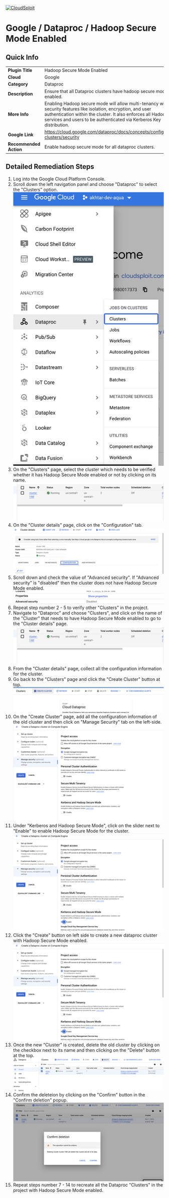 [![CloudSploit](https://cloudsploit.com/img/logo-new-big-text-100.png "CloudSploit")](https://cloudsploit.com)

# Google / Dataproc / Hadoop Secure Mode Enabled

## Quick Info

| | |
|-|-|
| **Plugin Title** | Hadoop Secure Mode Enabled |
| **Cloud** | Google |
| **Category** | Dataproc |
| **Description** | Ensure that all Dataproc clusters have hadoop secure mode enabled. |
| **More Info** | Enabling Hadoop secure mode will allow multi-tenancy with security features like isolation, encryption, and user authentication within the cluster. It also enforces all Hadoop services and users to be authenticated via Kerberos Key distribution. |
| **Google Link** | https://cloud.google.com/dataproc/docs/concepts/configuring-clusters/security |
| **Recommended Action** | Enable hadoop secure mode for all dataproc clusters. |

## Detailed Remediation Steps
1. Log into the Google Cloud Platform Console.
2. Scroll down the left navigation panel and choose "Dataproc" to select the "Clusters" option. </br> <img src="../../../resources/google/dataproc/hadoop-secure-mode-enabled/step2.png">
3. On the "Clusters" page, select the cluster which needs to be verified whether it has Hadoop Secure Mode enabled or not by clicking on its name.</br> <img src="../../../resources/google/dataproc/hadoop-secure-mode-enabled/step3.png"/>
4. On the "Cluster details" page, click on the "Configuration" tab. </br> <img src="../../../resources/google/dataproc/hadoop-secure-mode-enabled/step4.png"/>
5. Scroll down and check the value of "Advanced security". If "Advanced security" is "disabled" then the cluster does not have Hadoop Secure Mode enabled.</br> <img src="../../../resources/google/dataproc/hadoop-secure-mode-enabled/step5.png"/>
6. Repeat step number 2 - 5 to verify other "Clusters" in the project.</br>
7. Navigate to "Dataproc" and choose "Clusters", and click on the name of the "Cluster" that needs to have Hadoop Secure Mode enabled to go to the "Cluster details" page.</br> <img src="../../../resources/google/dataproc/hadoop-secure-mode-enabled/step3.png"/>
8. From the "Cluster details" page, collect all the configuration information for the cluster.</br>
9. Go back to the "Clusters" page and click the "Create Cluster" button at top.</br> <img src="../../../resources/google/dataproc/hadoop-secure-mode-enabled/step9.png"/>
10. On the "Create Cluster" page, add all the configuration information of the old cluster and then click on "Manage Security" tab on the left-side.</br> <img src="../../../resources/google/dataproc/hadoop-secure-mode-enabled/step10.png"/>
11. Under "Kerberos and Hadoop Secure Mode", click on the slider next to "Enable" to enable Hadoop Secure Mode for the cluster.</br> <img src="../../../resources/google/dataproc/hadoop-secure-mode-enabled/step11.png"/>
12. Click the "Create" button on left side to create a new dataproc cluster with Hadoop Secure Mode enabled.</br> <img src="../../../resources/google/dataproc/hadoop-secure-mode-enabled/step11.png"/>
13. Once the new "Cluster" is created, delete the old cluster by clicking on the checkbox next to its name and then clicking on the "Delete" button at the top.</br> <img src="../../../resources/google/dataproc/hadoop-secure-mode-enabled/step13.png"/>
14. Confirm the deleteion by clicking on the "Confirm" button in the "Confirm deletion" popup.</br> <img src="../../../resources/google/dataproc/hadoop-secure-mode-enabled/step14.png"/>
15. Repeat steps number 7 - 14 to recreate all the Dataproc "Clusters" in the project with Hadoop Secure Mode enabled.</br>


